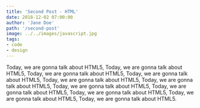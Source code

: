 ```yaml
---
title: 'Second Post - HTML'
date: 2018-12-02 07:00:00
author: 'Jane Doe'
path: '/second-post'
image: ../../images/javascript.jpg
tags:
- code
- design
---
```


Today, we are gonna talk about HTML5, Today, we are gonna talk about HTML5, Today, we are gonna talk about HTML5, Today, we are gonna talk about HTML5, Today, we are gonna talk about HTML5, Today, we are gonna talk about HTML5, Today, we are gonna talk about HTML5, Today, we are gonna talk about HTML5, Today, we are gonna talk about HTML5, Today, we are gonna talk about HTML5, Today, we are gonna talk about HTML5.